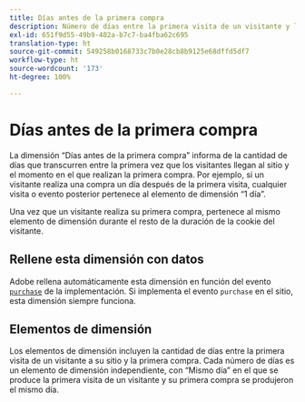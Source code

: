 ```yaml
---
title: Días antes de la primera compra
description: Número de días entre la primera visita de un visitante y la primera compra.
exl-id: 651f9d55-49b9-402a-b7c7-ba4fba62c695
translation-type: ht
source-git-commit: 549258b0168733c7b0e28cb8b9125e68dffd5df7
workflow-type: ht
source-wordcount: '173'
ht-degree: 100%

---
```


# Días antes de la primera compra

La dimensión “Días antes de la primera compra” informa de la cantidad de días que transcurren entre la primera vez que los visitantes llegan al sitio y el momento en el que realizan la primera compra. Por ejemplo, si un visitante realiza una compra un día después de la primera visita, cualquier visita o evento posterior pertenece al elemento de dimensión “1 día”.

Una vez que un visitante realiza su primera compra, pertenece al mismo elemento de dimensión durante el resto de la duración de la cookie del visitante.

## Rellene esta dimensión con datos

Adobe rellena automáticamente esta dimensión en función del evento [`purchase`](/help/implement/vars/page-vars/events/event-purchase.md) de la implementación. Si implementa el evento `purchase` en el sitio, esta dimensión siempre funciona.

## Elementos de dimensión

Los elementos de dimensión incluyen la cantidad de días entre la primera visita de un visitante a su sitio y la primera compra. Cada número de días es un elemento de dimensión independiente, con “Mismo día” en el que se produce la primera visita de un visitante y su primera compra se produjeron el mismo día.
